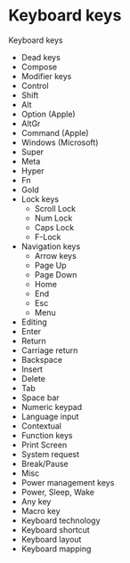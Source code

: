 # Keyboard keys

Keyboard keys
- Dead keys
- Compose
- Modifier keys
- Control
- Shift
- Alt
- Option (Apple)
- AltGr
- Command (Apple)
- Windows (Microsoft)
- Super
- Meta
- Hyper
- Fn
- Gold
- Lock keys
  - Scroll Lock
  - Num Lock
  - Caps Lock
  - F-Lock
- Navigation keys
  - Arrow keys
  - Page Up
  - Page Down
  - Home
  - End
  - Esc
  - Menu
- Editing
- Enter
- Return
-  Carriage return
- Backspace
- Insert
- Delete
- Tab
- Space bar
- Numeric keypad
- Language input
- Contextual
- Function keys
- Print Screen
- System request
- Break/Pause
- Misc
- Power management keys
- Power, Sleep, Wake
- Any key
- Macro key
- Keyboard technology
- Keyboard shortcut
- Keyboard layout
- Keyboard mapping
